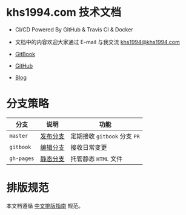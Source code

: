 <!-- ex_nonav -->

# khs1994.com 技术文档

* CI/CD Powered By GitHub & Travis CI & Docker

* 文档中的内容欢迎大家通过 E-mail 与我交流 <a href="mailto:khs1994@khs1994.com">khs1994@khs1994.com</a>

* [GitBook](https://doc.khs1994.com)

* [GitHub](https://github.com/khs1994-website/docs.git)

* [Blog](https://www.khs1994.com)

# 分支策略

|分支|说明|功能|
|--|--|--|
|`master` |[发布分支](https://github.com/khs1994-website/docs/tree/release)|定期接收 `gitbook` 分支 `PR`|
|`gitbook` |[编辑分支](https://github.com/khs1994-website/docs/tree/gitbook) |接收日常变更|
|`gh-pages`|[静态分支](https://github.com/khs1994-website/docs/tree/master) |托管静态 `HTML` 文件|

# 排版规范

本文档遵循 [中文排版指南](https://github.com/sparanoid/chinese-copywriting-guidelines) 规范。

<!--

---
title:
date: 2017-02-01 13:00:00
updated:
comments: true
tags:
-
categories:
-
---

<!--more-->
<!---->

